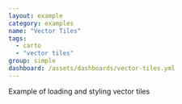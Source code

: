 ```yaml
---
layout: example
category: examples
name: "Vector Tiles"
tags:
  - carto
  - "vector tiles"
group: simple
dashboard: /assets/dashboards/vector-tiles.yml
---
```


Example of loading and styling vector tiles
